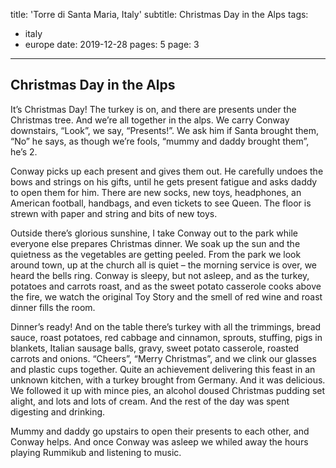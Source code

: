 title: 'Torre di Santa Maria, Italy'
subtitle: Christmas Day in the Alps
tags:
  - italy
  - europe
date: 2019-12-28
pages: 5
page: 3
---

## Christmas Day in the Alps

It’s Christmas Day! The turkey is on, and there are presents under the Christmas tree. And we’re all together in the alps. We carry Conway downstairs, “Look”, we say, “Presents!”. We ask him if Santa brought them, “No” he says, as though we’re fools, “mummy and daddy brought them”, he’s 2.

Conway picks up each present and gives them out. He carefully undoes the bows and strings on his gifts, until he gets present fatigue and asks daddy to open them for him. There are new socks, new toys, headphones, an American football, handbags, and even tickets to see Queen. The floor is strewn with paper and string and bits of new toys.

Outside there’s glorious sunshine, I take Conway out to the park while everyone else prepares Christmas dinner. We soak up the sun and the quietness as the vegetables are getting peeled. From the park we look around town, up at the church all is quiet – the morning service is over, we heard the bells ring. Conway is sleepy, but not asleep, and as the turkey, potatoes and carrots roast, and as the sweet potato casserole cooks above the fire, we watch the original Toy Story and the smell of red wine and roast dinner fills the room.

Dinner’s ready! And on the table there’s turkey with all the trimmings, bread sauce, roast potatoes, red cabbage and cinnamon, sprouts, stuffing, pigs in blankets, Italian sausage balls, gravy, sweet potato casserole, roasted carrots and onions. “Cheers”, “Merry Christmas”, and we clink our glasses and plastic cups together. Quite an achievement delivering this feast in an unknown kitchen, with a turkey brought from Germany. And it was delicious. We followed it up with mince pies, an alcohol doused Christmas pudding set alight, and lots and lots of cream. And the rest of the day was spent digesting and drinking.

Mummy and daddy go upstairs to open their presents to each other, and Conway helps. And once Conway was asleep we whiled away the hours playing Rummikub and listening to music.
